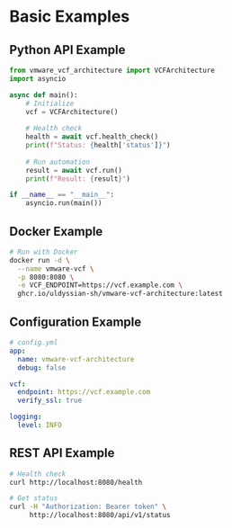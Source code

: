 # Basic Examples

## Python API Example

```python
from vmware_vcf_architecture import VCFArchitecture
import asyncio

async def main():
    # Initialize
    vcf = VCFArchitecture()
    
    # Health check
    health = await vcf.health_check()
    print(f"Status: {health['status']}")
    
    # Run automation
    result = await vcf.run()
    print(f"Result: {result}")

if __name__ == "__main__":
    asyncio.run(main())
```

## Docker Example

```bash
# Run with Docker
docker run -d \
  --name vmware-vcf \
  -p 8080:8080 \
  -e VCF_ENDPOINT=https://vcf.example.com \
  ghcr.io/uldyssian-sh/vmware-vcf-architecture:latest
```

## Configuration Example

```yaml
# config.yml
app:
  name: vmware-vcf-architecture
  debug: false

vcf:
  endpoint: https://vcf.example.com
  verify_ssl: true

logging:
  level: INFO
```

## REST API Example

```bash
# Health check
curl http://localhost:8080/health

# Get status
curl -H "Authorization: Bearer token" \
     http://localhost:8080/api/v1/status
```